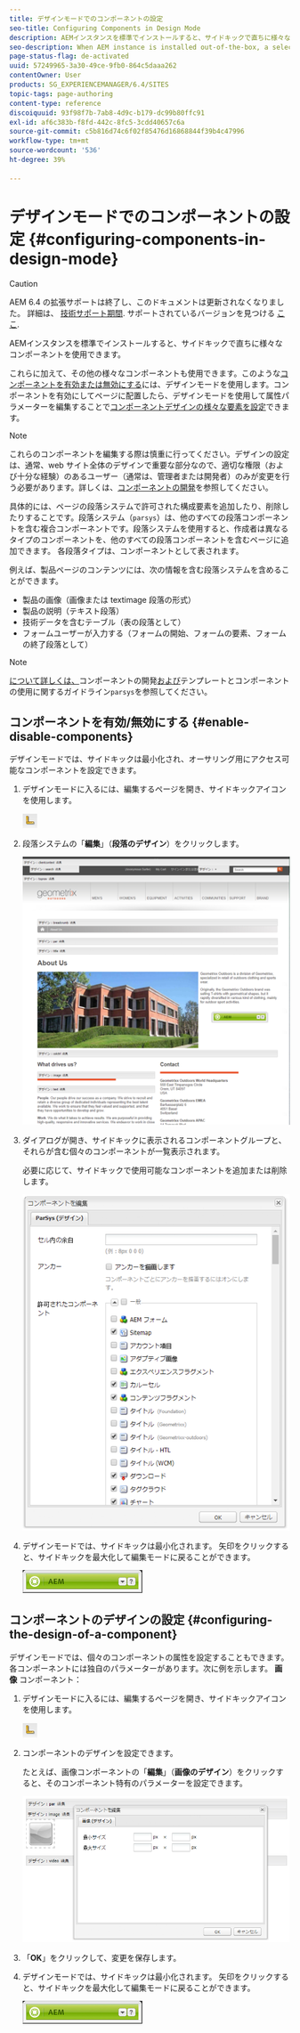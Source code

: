 ```yaml
---
title: デザインモードでのコンポーネントの設定
seo-title: Configuring Components in Design Mode
description: AEMインスタンスを標準でインストールすると、サイドキックで直ちに様々なコンポーネントを使用できます。 これらに加えて、他の様々なコンポーネントも使用できます。デザインモードを使用して、このようなコンポーネントを有効または無効にすることができます。
seo-description: When AEM instance is installed out-of-the-box, a selection of components are immediately available in the sidekick. In addition to these, various other components are also available. You can use Design mode to Enable/disable such components.
page-status-flag: de-activated
uuid: 57249965-3a30-49ce-9fb0-864c5daaa262
contentOwner: User
products: SG_EXPERIENCEMANAGER/6.4/SITES
topic-tags: page-authoring
content-type: reference
discoiquuid: 93f98f7b-7ab8-4d9c-b179-dc99b80ffc91
exl-id: af6c383b-f8fd-442c-8fc5-3cdd40657c6a
source-git-commit: c5b816d74c6f02f85476d16868844f39b4c47996
workflow-type: tm+mt
source-wordcount: '536'
ht-degree: 39%

---
```


# デザインモードでのコンポーネントの設定 {#configuring-components-in-design-mode}

>[!CAUTION]
>
>AEM 6.4 の拡張サポートは終了し、このドキュメントは更新されなくなりました。 詳細は、 [技術サポート期間](https://helpx.adobe.com/jp/support/programs/eol-matrix.html). サポートされているバージョンを見つける [ここ](https://experienceleague.adobe.com/docs/?lang=ja).

AEMインスタンスを標準でインストールすると、サイドキックで直ちに様々なコンポーネントを使用できます。

これらに加えて、その他の様々なコンポーネントも使用できます。このような[コンポーネントを有効または無効にする](#enabledisablecomponentsusingdesignmode)には、デザインモードを使用します。コンポーネントを有効にしてページに配置したら、デザインモードを使用して属性パラメーターを編集することで[コンポーネントデザインの様々な要素を設定](#configuringcomponentsusingdesignmode)できます。

>[!NOTE]
>
>これらのコンポーネントを編集する際は慎重に行ってください。デザインの設定は、通常、web サイト全体のデザインで重要な部分なので、適切な権限（および十分な経験）のあるユーザー（通常は、管理者または開発者）のみが変更を行う必要があります。詳しくは、[コンポーネントの開発](/help/sites-developing/components.md)を参照してください。

具体的には、ページの段落システムで許可された構成要素を追加したり、削除したりすることです。段落システム（`parsys`）は、他のすべての段落コンポーネントを含む複合コンポーネントです。段落システムを使用すると、作成者は異なるタイプのコンポーネントを、他のすべての段落コンポーネントを含むページに追加できます。 各段落タイプは、コンポーネントとして表されます。

例えば、製品ページのコンテンツには、次の情報を含む段落システムを含めることができます。

* 製品の画像（画像または textimage 段落の形式）
* 製品の説明（テキスト段落）
* 技術データを含むテーブル（表の段落として）
* フォームユーザーが入力する（フォームの開始、フォームの要素、フォームの終了段落として）

>[!NOTE]
>
>[ について詳しくは、](/help/sites-developing/components.md#paragraphsystem)コンポーネントの開発[および](/help/sites-developing/dev-guidelines-bestpractices.md#guidelines-for-using-templates-and-components)テンプレートとコンポーネントの使用に関するガイドライン`parsys`を参照してください。

## コンポーネントを有効/無効にする {#enable-disable-components}

デザインモードでは、サイドキックは最小化され、オーサリング用にアクセス可能なコンポーネントを設定できます。

1. デザインモードに入るには、編集するページを開き、サイドキックアイコンを使用します。

   ![](do-not-localize/chlimage_1.png)

1. 段落システムの「**編集**」（**段落のデザイン**）をクリックします。

   ![screen_shot_2012-02-08at102726am](assets/screen_shot_2012-02-08at102726am.png)

1. ダイアログが開き、サイドキックに表示されるコンポーネントグループと、それらが含む個々のコンポーネントが一覧表示されます。

   必要に応じて、サイドキックで使用可能なコンポーネントを追加または削除します。

   ![screen_shot_2012-02-08at103407am](assets/screen_shot_2012-02-08at103407am.png)

1. デザインモードでは、サイドキックは最小化されます。 矢印をクリックすると、サイドキックを最大化して編集モードに戻ることができます。

   ![](do-not-localize/sidekick-collapsed.png)

## コンポーネントのデザインの設定 {#configuring-the-design-of-a-component}

デザインモードでは、個々のコンポーネントの属性を設定することもできます。 各コンポーネントには独自のパラメーターがあります。次に例を示します。 **画像** コンポーネント：

1. デザインモードに入るには、編集するページを開き、サイドキックアイコンを使用します。

   ![](do-not-localize/chlimage_1-1.png)

1. コンポーネントのデザインを設定できます。

   たとえば、画像コンポーネントの「**編集**」（**画像のデザイン**）をクリックすると、そのコンポーネント特有のパラメーターを設定できます。

   ![chlimage_1-12](assets/chlimage_1-12.png)

1. 「**OK**」をクリックして、変更を保存します。

1. デザインモードでは、サイドキックは最小化されます。 矢印をクリックすると、サイドキックを最大化して編集モードに戻ることができます。

   ![](do-not-localize/sidekick-collapsed-1.png)
